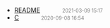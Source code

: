   - [README]()<span style="padding-left:2em;color:orange"></span><span style="color:gray;font-size:.8em;padding-left:2em">2021-03-09 15:17</span>
  - [C](c)<span style="padding-left:2em;color:orange"></span><span style="color:gray;font-size:.8em;padding-left:2em">2020-09-08 16:54</span>

